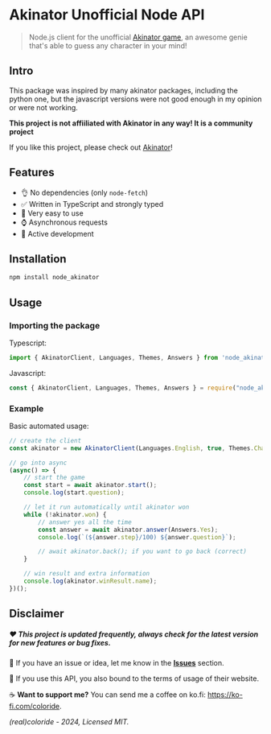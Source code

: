 # Akinator Unofficial Node API

> Node.js client for the unofficial [Akinator game](https://akinator.com), an awesome genie that's able to guess any character in your mind!

## Intro

This package was inspired by many akinator packages, including the python one, but the javascript versions were not good enough in my opinion or were not working.

**This project is not affiiliated with Akinator in any way! It is a community project**

If you like this project, please check out [Akinator](https://akinator.com)!

## Features

* 👌 No dependencies (only `node-fetch`)
* ✅ Written in TypeScript and strongly typed
* 🧸 Very easy to use
* ⌚ Asynchronous requests
* 🔁 Active development

## Installation

```bash
npm install node_akinator
```

## Usage

### Importing the package

Typescript:
```typescript
import { AkinatorClient, Languages, Themes, Answers } from 'node_akinator';
```

Javascript:
```javascript
const { AkinatorClient, Languages, Themes, Answers } = require("node_akinator");
```

### Example

Basic automated usage:
```typescript
// create the client
const akinator = new AkinatorClient(Languages.English, true, Themes.Character);

// go into async
(async() => {
    // start the game
    const start = await akinator.start();
    console.log(start.question);

    // let it run automatically until akinator won
    while (!akinator.won) {
        // answer yes all the time
        const answer = await akinator.answer(Answers.Yes);
        console.log(`(${answer.step}/100) ${answer.question}`);

        // await akinator.back(); if you want to go back (correct)
    }

    // win result and extra information
    console.log(akinator.winResult.name);
})();
```

## Disclaimer
##### ❤️ This project is updated frequently, **always check for the latest version for new features or bug fixes**.

🚀 If you have an issue or idea, let me know in the [**Issues**](https://github.com/realcoloride/node_akinator/issues) section.

📜 If you use this API, you also bound to the terms of usage of their website.

☕ **Want to support me?** You can send me a coffee on ko.fi: https://ko-fi.com/coloride. 

*(real)coloride - 2024, Licensed MIT.*